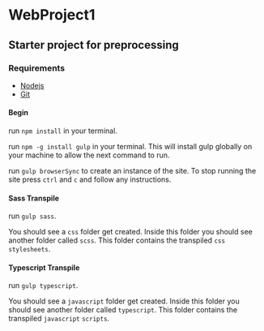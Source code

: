 # WebProject1

## Starter project for preprocessing

### Requirements

* [Nodejs](https://nodejs.org/en/)
* [Git](https://git-scm.com/)

#### Begin

run `npm install` in your terminal.

run `npm -g install gulp` in your terminal. This will install gulp globally on your machine to allow the next command to run.

run `gulp browserSync` to create an instance of the site. To stop running the site press `ctrl` and `c` and follow any instructions.

#### Sass Transpile

run `gulp sass`.

You should see a `css` folder get created. Inside this folder you should see another folder called `scss`. This folder contains the transpiled `css` `stylesheets`.

#### Typescript Transpile

run `gulp typescript`.

You should see a `javascript` folder get created. Inside this folder you should see another folder called `typescript`. This folder contains the transpiled `javascript` `scripts`.